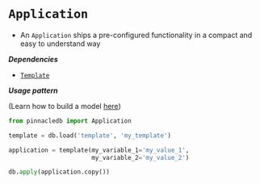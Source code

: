 # `Application`

- An `Application` ships a pre-configured functionality in a compact and easy to understand way

***Dependencies***

- [`Template`](./template.md)

***Usage pattern***

(Learn how to build a model [here](model))

```python
from pinnacledb import Application

template = db.load('template', 'my_template')

application = template(my_variable_1='my_value_1',
                       my_variable_2='my_value_2')

db.apply(application.copy())
```
